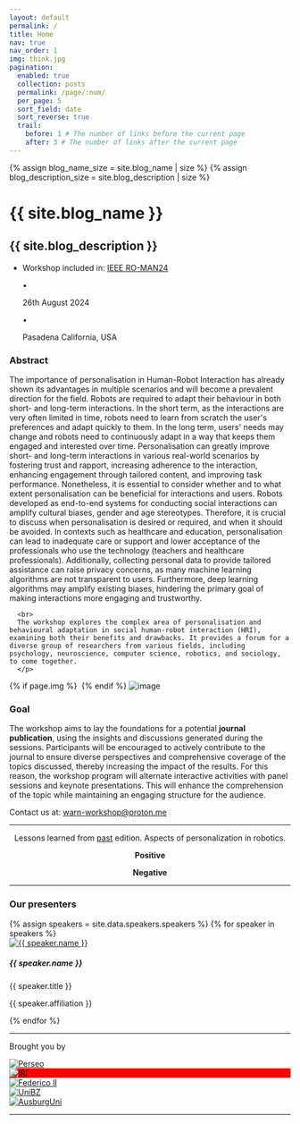 ```yaml
---
layout: default
permalink: /
title: Home
nav: true
nav_order: 1
img: think.jpg
pagination:
  enabled: true
  collection: posts
  permalink: /page/:num/
  per_page: 5
  sort_field: date
  sort_reverse: true
  trail:
    before: 1 # The number of links before the current page
    after: 3 # The number of links after the current page
---
```


<div class="post">

{% assign blog_name_size = site.blog_name | size %}
{% assign blog_description_size = site.blog_description | size %}

  <div class="header-bar">
    <h1>{{ site.blog_name }}</h1>
    <h2>{{ site.blog_description }}</h2>
  </div>

  <div class="tag-category-list">
    <ul class="p-0 m-0">      
        <li>
          <!-- <i class="fa-solid fa-hashtag fa-sm"></i> -->
          Workshop included in: <a href="https://www.ro-man2024.org/" target=_blank>IEEE RO-MAN24</a>
        </li>
          <p>&bull;</p>
          <i class="fa-solid fa-pin fa-sm"></i> <p>26th August 2024</p>
        <p>&bull;</p>
        <i class="fa fa-place" aria-hidden="true"></i> <p>Pasadena California, USA</p>
    </ul>
  </div>

<!-- <div style="text-align: center;"><p><h3>Personalisation in robotics is...</h3></p></div> -->
<!-- <div style="margin-top: -15px; text-align: center;"><p><h3><span id="typing-text"></span></h3></p></div> -->
</div>

<div class="row m-3">
  <div class="col-sm-9">
    <h3>Abstract</h3>
      <p class="main-description">
      The importance of personalisation in Human-Robot Interaction has already shown its advantages in multiple scenarios and will become a prevalent direction for the field.
      Robots are required to adapt their behaviour in both short- and long-term interactions.
      In the short term, as the interactions are very often limited in time, robots need to learn from scratch the user's preferences and adapt quickly to them. In the long term, users' needs may change and robots need to continuously adapt in a way that keeps them engaged and interested over time.
      Personalisation can greatly improve short- and long-term interactions in various real-world scenarios by fostering trust and rapport, increasing adherence to the interaction, enhancing engagement through tailored content, and improving task performance. 
      Nonetheless, it is essential to consider whether and to what extent personalisation can be beneficial for interactions and users. Robots developed as end-to-end systems for conducting social interactions can amplify cultural biases, gender and age stereotypes. Therefore, it is crucial to discuss when personalisation is desired or required, and when it should be avoided. 
      In contexts such as healthcare and education, personalisation can lead to inadequate care or support and lower acceptance of the professionals who use the technology (teachers and healthcare professionals). Additionally, collecting personal data to provide tailored assistance can raise privacy concerns, as many machine learning algorithms are not transparent to users. Furthermore, deep learning algorithms may amplify existing biases, hindering the primary goal of making interactions more engaging and trustworthy.

      <br>
      The workshop explores the complex area of personalisation and behavioural adaptation in social human-robot interaction (HRI), examining both their benefits and drawbacks. It provides a forum for a diverse group of researchers from various fields, including psychology, neuroscience, computer science, robotics, and sociology, to come together.
      </p>

  </div>

  <div class="col-sm-3">
  {% if page.img %}
    <img class="caption__media" data-interchange="
    {% for img in page.img %}
      [{{site.baseurl}}/asset/img/{{img[1]}} ({{img[0]}})]
      {% unless forloop.last %}, {% endunless %}
    {% endfor %}
    ">
  {% endif %}
  <img class="card-img" src="{{ site.baseurl }}/assets/img/{{ page.img }}" alt="image">
  </div>

  <div class="col-sm-12">
  <h3>Goal</h3>
  <p class="main-description">
  The workshop aims to lay the foundations for a potential <b>journal publication</b>, using the insights and discussions generated during the sessions. Participants will be encouraged to actively contribute to the journal to ensure diverse perspectives and comprehensive coverage of the topics discussed, thereby increasing the impact of the results. For this reason, the workshop program will alternate interactive activities with panel sessions and keynote presentations. This will enhance the comprehension of the topic while maintaining an engaging structure for the audience.
  </p>

  <p>Contact us at: <a href="mailto:warn-workshop@proton.me">warn-workshop@proton.me</a></p>
  </div>
</div>

<hr>

<div id="container-header">

  <div class="row m-3">
    <div class="col-sm-12" style="text-align: -webkit-center;">
      <p>Lessons learned from <a href="https://sites.google.com/view/warn-roman23/home" target=_blank>past</a> edition. Aspects of personalization in robotics.</p>
    </div>
    <div class="col-sm-6" style="text-align: -webkit-center;">
      <b>Positive</b>
      <p><span id="pro-text"></span></p>
    </div>
    <div class="col-sm-6" style="text-align: -webkit-center;">
      <b>Negative</b>
      <p><span id="cons-text"></span></p>
    </div>
  </div>

<hr>
<div class="row m-3">
    <div class="col-sm-12">
      <h3>Our presenters</h3>
    </div>
   <div id="myCarouselSpeakers" class="carousel slide container card-deck mt-3 mb-5" data-bs-ride="carousel">
      <div class="carousel-inner w-100">  
        {% assign speakers = site.data.speakers.speakers %}
        {% for speaker in speakers %}
            <div class="carousel-item {% if forloop.first %}active{% endif %}">
              <div class="col-md-3 my-1 pr-0 pl-0 h-100">
                <div class="card p-1">
                <a href="{{ speaker.website }}" target="_blank">
                  <img src="{{ speaker.image }}" class="card-img-top speaker-img" alt="{{ speaker.name }}">
                </a>
                <div class="card-body" style="padding-bottom: initial;">
                  <h5 class="card-title">{{ speaker.name }}</h5>
                  <p class="card-text">{{ speaker.title }}</p>
                  <p class="card-text">{{ speaker.affiliation }}</p>
                </div>        
              </div>
            </div>
          </div>
        {% endfor %}
      </div>
    </div>
</div>
<hr>
<p>Brought you by</p>

<div class="card-group mt-3 mb-5">
  <div class="card m-1 p-1">
    <a href="http://www.perseo.eu">
      <img src="{{ site.baseurl }}/assets/img/perseo.png" class="card-img-top" alt="Perseo">
    </a>
  </div>

  <div class="card m-1 p-1" style="align-self: flex-start; background:red;">
    <a href="https://www.iri.upc.edu/">
      <img src="{{ site.baseurl }}/assets/img/iri.png" class="card-img-top" alt="IRI">
    </a>
  </div>

<div class="col">
  <div class="row">
    <div class="card m-1 p-1" style="align-self: flex-start;">
      <a href="http://www.unina.it">
        <img src="{{ site.baseurl }}/assets/img/unina.png" class="card-img-center" alt="Federico II">
      </a>
    </div>
  </div>
  <div class="row">
    <div class="card m-1 p-1" style="align-self: flex-start;">
      <a href="http://www.unibz.it">
        <img src="{{ site.baseurl }}/assets/img/unibz.png" class="card-img-center" alt="UniBZ">
      </a>
    </div>
  </div>
</div>

  <div class="card m-1 p-1" style="align-self: flex-start;">
    <a href="https://www.uni-augsburg.de/">
      <img src="{{ site.baseurl }}/assets/img/aus.png" class="card-img-center" alt="AusburgUni">
    </a>
  </div>

</div>
<hr>
</div>
  
<!-- Load library from the CDN -->
<script src="https://unpkg.com/typed.js@2.1.0/dist/typed.umd.js"></script>

<!-- Setup and start animation! -->
<script>
   var pro = new Typed('#pro-text', {
    strings: ["Acceptance", "Usability", "Comfort", "Increased Enjoyment", "Familiarization"],
    typeSpeed: 50,
    // startDelay: 100,
    backDelay: 4000,
    fadeOut: false,
    backSpeed: 40,
    smartBackspace: true,
    loop: true,
    showCursor: false
  });

  var cons = new Typed('#cons-text', {
    strings: ["Risk of unpredictable behaviours", "Stereotyping", "Deception", "Introduction of Biases", "Risk of Manipulation"],
    typeSpeed: 50,
    // startDelay: 100,
    backDelay: 4000,
    fadeOut: false,
    backSpeed: 40,
    smartBackspace: true,
    loop: true,
    showCursor: false
  });
</script>
